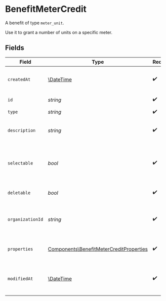 # BenefitMeterCredit

A benefit of type `meter_unit`.

Use it to grant a number of units on a specific meter.


## Fields

| Field                                                                                              | Type                                                                                               | Required                                                                                           | Description                                                                                        |
| -------------------------------------------------------------------------------------------------- | -------------------------------------------------------------------------------------------------- | -------------------------------------------------------------------------------------------------- | -------------------------------------------------------------------------------------------------- |
| `createdAt`                                                                                        | [\DateTime](https://www.php.net/manual/en/class.datetime.php)                                      | :heavy_check_mark:                                                                                 | Creation timestamp of the object.                                                                  |
| `id`                                                                                               | *string*                                                                                           | :heavy_check_mark:                                                                                 | The ID of the benefit.                                                                             |
| `type`                                                                                             | *string*                                                                                           | :heavy_check_mark:                                                                                 | N/A                                                                                                |
| `description`                                                                                      | *string*                                                                                           | :heavy_check_mark:                                                                                 | The description of the benefit.                                                                    |
| `selectable`                                                                                       | *bool*                                                                                             | :heavy_check_mark:                                                                                 | Whether the benefit is selectable when creating a product.                                         |
| `deletable`                                                                                        | *bool*                                                                                             | :heavy_check_mark:                                                                                 | Whether the benefit is deletable.                                                                  |
| `organizationId`                                                                                   | *string*                                                                                           | :heavy_check_mark:                                                                                 | The ID of the organization owning the benefit.                                                     |
| `properties`                                                                                       | [Components\BenefitMeterCreditProperties](../../Models/Components/BenefitMeterCreditProperties.md) | :heavy_check_mark:                                                                                 | Properties for a benefit of type `meter_unit`.                                                     |
| `modifiedAt`                                                                                       | [\DateTime](https://www.php.net/manual/en/class.datetime.php)                                      | :heavy_check_mark:                                                                                 | Last modification timestamp of the object.                                                         |
